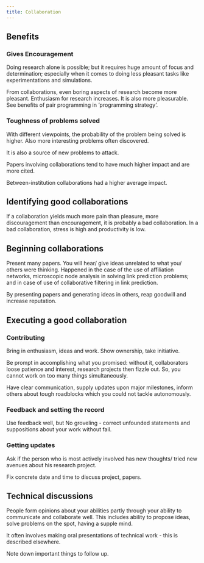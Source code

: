 ```yaml
---
title: Collaboration
---
```


## Benefits

### Gives Encouragement

Doing research alone is possible; but it requires huge amount of focus
and determination; especially when it comes to doing less pleasant tasks
like experimentations and simulations.

From collaborations, even boring aspects of research become more
pleasant. Enthusiasm for research increases. It is also more
pleasurable. See benefits of pair programming in ’programming strategy’.

### Toughness of problems solved

With different viewpoints, the probability of the problem being solved
is higher. Also more interesting problems often discovered.

It is also a source of new problems to attack.

Papers involving collaborations tend to have much higher impact and are
more cited.

Between-institution collaborations had a higher average impact.

## Identifying good collaborations

If a collaboration yields much more pain than pleasure, more
discouragement than encouragement, it is probably a bad collaboration.
In a bad collaboration, stress is high and productivity is low.

## Beginning collaborations

Present many papers. You will hear/ give ideas unrelated to what you/
others were thinking. Happened in the case of the use of affiliation
networks, microscopic node analysis in solving link prediction problems;
and in case of use of collaborative filtering in link prediction.

By presenting papers and generating ideas in others, reap goodwill and
increase reputation.

## Executing a good collaboration

### Contributing

Bring in enthusiasm, ideas and work. Show ownership, take initiative.

Be prompt in accomplishing what you promised: without it, collaborators
loose patience and interest, research projects then fizzle out. So, you
cannot work on too many things simultaneously.

Have clear communication, supply updates upon major milestones, inform
others about tough roadblocks which you could not tackle autonomously.

### Feedback and setting the record

Use feedback well, but No groveling - correct unfounded statements and
suppositions about your work without fail.

### Getting updates

Ask if the person who is most actively involved has new thoughts/ tried
new avenues about his research project.

Fix concrete date and time to discuss project, papers.

## Technical discussions

People form opinions about your abilities partly through your ability to
communicate and collaborate well. This includes ability to propose
ideas, solve problems on the spot, having a supple mind.

It often involves making oral presentations of technical work - this is
described elsewhere.

Note down important things to follow up.
